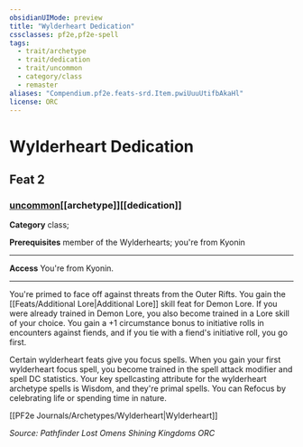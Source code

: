 ```yaml
---
obsidianUIMode: preview
title: "Wylderheart Dedication"
cssclasses: pf2e,pf2e-spell
tags:
  - trait/archetype
  - trait/dedication
  - trait/uncommon
  - category/class
  - remaster
aliases: "Compendium.pf2e.feats-srd.Item.pwiUuuUtifbAkaHl"
license: ORC
---
```

# Wylderheart Dedication
## Feat 2
### [uncommon](uncommon "Uncommon Rarity Trait")[[archetype]][[dedication]]

**Category** class; 



**Prerequisites** member of the Wylderhearts; you're from Kyonin
* * *
**Access** You're from Kyonin.

* * *

You're primed to face off against threats from the Outer Rifts. You gain the [[Feats/Additional Lore|Additional Lore]] skill feat for Demon Lore. If you were already trained in Demon Lore, you also become trained in a Lore skill of your choice. You gain a +1 circumstance bonus to initiative rolls in encounters against fiends, and if you tie with a fiend's initiative roll, you go first.

Certain wylderheart feats give you focus spells. When you gain your first wylderheart focus spell, you become trained in the spell attack modifier and spell DC statistics. Your key spellcasting attribute for the wylderheart archetype spells is Wisdom, and they're primal spells. You can Refocus by celebrating life or spending time in nature.

[[PF2e Journals/Archetypes/Wylderheart|Wylderheart]]

*Source: Pathfinder Lost Omens Shining Kingdoms*
*ORC*